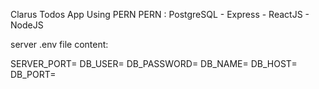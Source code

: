 Clarus Todos App Using PERN
PERN : PostgreSQL - Express - ReactJS - NodeJS

server .env file content:

SERVER_PORT=
DB_USER=
DB_PASSWORD=
DB_NAME=
DB_HOST=
DB_PORT=
